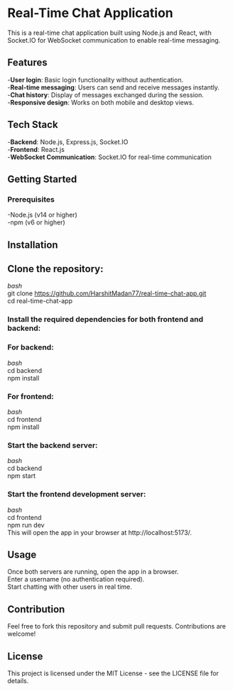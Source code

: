 # Real-Time Chat Application
This is a real-time chat application built using Node.js and React, with Socket.IO for WebSocket communication to enable real-time messaging.

## Features
-**User login**: Basic login functionality without authentication.<br/>
-**Real-time messaging**: Users can send and receive messages instantly.<br/>
-**Chat history**: Display of messages exchanged during the session.<br/>
-**Responsive design**: Works on both mobile and desktop views.<br/>

## Tech Stack
-**Backend**: Node.js, Express.js, Socket.IO<br/>
-**Frontend**: React.js<br/>
-**WebSocket Communication**: Socket.IO for real-time communication<br/>

## Getting Started

### Prerequisites
-Node.js (v14 or higher)<br/>
-npm (v6 or higher)<br/>

## Installation

## Clone the repository:

*bash*<br/>
git clone https://github.com/HarshitMadan77/real-time-chat-app.git<br/>
cd real-time-chat-app<br/>

### Install the required dependencies for both frontend and backend:

### For backend:

*bash*<br/>
cd backend<br/>
npm install<br/>

### For frontend:

*bash*<br/>
cd frontend<br/>
npm install<br/>

### Start the backend server:

*bash*<br/>
cd backend<br/>
npm start<br/>

### Start the frontend development server:

*bash*<br/>
cd frontend<br/>
npm run dev<br/>
This will open the app in your browser at http://localhost:5173/.

## Usage
Once both servers are running, open the app in a browser.<br/>
Enter a username (no authentication required).<br/>
Start chatting with other users in real time.<br/>

## Contribution
Feel free to fork this repository and submit pull requests. Contributions are welcome!

## License
This project is licensed under the MIT License - see the LICENSE file for details.
